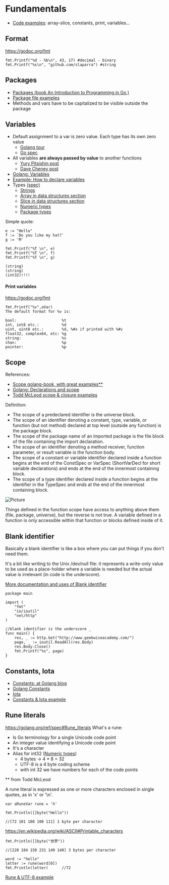 # Fundamentals

- [Code examples](../todd-mcleod/01-fundamentals): array-slice, constants, print, variables...

## Format
https://godoc.org/fmt
```
fmt.Printf("%d - %b\n", 43, 17) #decimal - binary
fmt.Printf("%s\n", "github.com/slaparra") #string
```


## Packages
- [Packages (book An Introduction to Programming in Go )](https://www.golang-book.com/books/intro/11)
- [Package file examples](../todd-mcleod/02-package)
- Methods and vars have to be capitalized to be visible outside the package

## Variables

- Default assignment to a var is zero value. Each type has its own zero value
    - [Golang tour](https://tour.golang.org/basics/12)
    - [Go spec](https://golang.org/ref/spec#The_zero_value)
- All variables **are always passed by value** to another functions
    - [Yury Pitsishin post](http://goinbigdata.com/golang-pass-by-pointer-vs-pass-by-value/)
    - [Dave Cheney post](https://dave.cheney.net/2017/04/29/there-is-no-pass-by-reference-in-go)
- [Golang: Variables](https://golang.org/ref/spec#Variables)
- [Example: How to declare variables](../todd-mcleod/01-fundamentals/variables2.go)
- Types [(spec)](https://golang.org/ref/spec#Types)
    - [Strings](https://blog.golang.org/strings)
    - [Array in data structures section](06-data-structures.md)       
    - [Slice in data structures section](06-data-structures.md)
    - [Numeric types](https://golang.org/ref/spec#Numeric_types)
    - [Package types](https://golang.org/pkg/go/types/)  
    
Simple quote:
```
e := "Hello"
f := `Do you like my hat?`
g := 'M'

fmt.Printf("%T \n", e)
fmt.Printf("%T \n", f)
fmt.Printf("%T \n", g)

(string)
(string)
(int32)!!!!
```

#### Print variables
https://godoc.org/fmt  

```
fmt.Printf("%v",aVar)  
The default format for %v is:

bool:                    %t
int, int8 etc.:          %d
uint, uint8 etc.:        %d, %#x if printed with %#v
float32, complex64, etc: %g
string:                  %s
chan:                    %p
pointer:                 %p
``` 

## Scope

References:
- [Scope golang-book, with great examples**](https://www.golang-book.com/books/web/01-02#scope)
- [Golang: Declarations and scope](https://golang.org/ref/spec#Declarations_and_scope)
- [Todd McLeod scope & closure examples](../todd-mcleod/03-block-scope)

Definition:
- The scope of a predeclared identifier is the universe block.
- The scope of an identifier denoting a constant, type, variable, or function (but not method) declared at top level (outside any function) is the package block.
- The scope of the package name of an imported package is the file block of the file containing the import declaration.
- The scope of an identifier denoting a method receiver, function parameter, or result variable is the function body.
- The scope of a constant or variable identifier declared inside a function begins at the end of the ConstSpec or VarSpec (ShortVarDecl for short variable declarations) and ends at the end of the innermost containing block.
- The scope of a type identifier declared inside a function begins at the identifier in the TypeSpec and ends at the end of the innermost containing block.

![Picture](https://www.golang-book.com/public/img/web/scopes.0.png)  

Things defined in the function scope have access to anything above them (file, package, universe), but the reverse is not true. A variable defined in a function is only accessible within that function or blocks defined inside of it.

## Blank identifier
Basically a blank identifier is like a box where you can put things if you don't need them.  

It's a bit like writing to the Unix /dev/null file: it represents a write-only value to be used as a place-holder where a variable is needed but the actual value is irrelevant (in code is the underscore).

[More documentation and uses of Blank identifier](https://golang.org/doc/effective_go.html#blank)

```
package main

import (
	"fmt"
	"io/ioutil"
	"net/http"
)

//blank identifier is the underscore _
func main() {
	res, _ := http.Get("http://www.geekwiseacademy.com/")
	page, _ := ioutil.ReadAll(res.Body)
	res.Body.Close()
	fmt.Printf("%s", page)
}
```

## Constants, Iota
- [Constants: at Golang blog](https://blog.golang.org/constants)
- [Golang Constants](https://golang.org/ref/spec#Constant_declarations)  
- [Iota](https://golang.org/ref/spec#Iota) 
- [Constants & Iota example](../todd-mcleod/01-fundamentals/constants.go)

## Rune literals
https://golang.org/ref/spec#Rune_literals
What's a rune: 
- Is Go terminology for a single Unicode code point
- An integer value identifying a Unicode code point
- It's a character
- Alias for int32 ([Numeric types](https://golang.org/ref/spec#Numeric_types))
    - 4 bytes -> 4 * 8 = 32
    - UTF-8 is a 4 byte coding scheme
    - with int 32 we have numbers for each of the code points
    
** from Todd McLeod
    
A rune literal is expressed as one or more characters enclosed in single quotes, as in 'x' or '\n'.

```
var aRuneVar rune = 'h'
```

```
fmt.Println([]byte("Hello"))

//[72 101 108 108 111] 1 byte per character
```
https://en.wikipedia.org/wiki/ASCII#Printable_characters

```
fmt.Println([]byte("世界"))

//[228 184 150 231 149 140] 3 bytes per character
```

```
word := "hello"
letter := rune(word[0])
fmt.Println(letter)      //72
```
[Rune & UTF-8 example](../todd-mcleod/01-fundamentals/rune.go)
